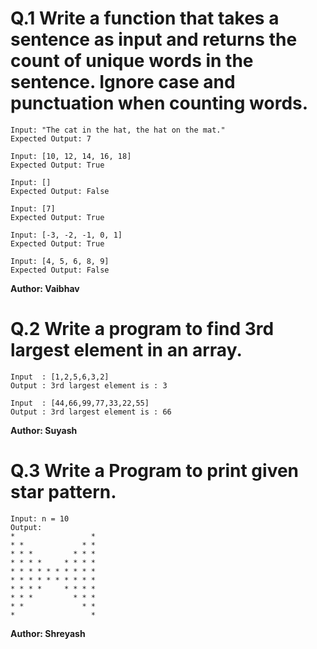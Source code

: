 # Q.1 Write a function that takes a sentence as input and returns the count of unique words in the sentence. Ignore case and punctuation when counting words.
```
Input: "The cat in the hat, the hat on the mat."
Expected Output: 7

Input: [10, 12, 14, 16, 18]
Expected Output: True

Input: []
Expected Output: False

Input: [7]
Expected Output: True

Input: [-3, -2, -1, 0, 1]
Expected Output: True

Input: [4, 5, 6, 8, 9]
Expected Output: False
```
**Author: Vaibhav**

# Q.2 Write a program to find 3rd largest element in an array.
```
Input  : [1,2,5,6,3,2]
Output : 3rd largest element is : 3

Input  : [44,66,99,77,33,22,55]
Output : 3rd largest element is : 66
```
**Author: Suyash**

# Q.3 Write a Program to print given star pattern.
```
Input: n = 10
Output:
*                 * 
* *             * * 
* * *         * * * 
* * * *     * * * * 
* * * * * * * * * * 
* * * * * * * * * * 
* * * *     * * * * 
* * *         * * * 
* *             * * 
*                 *
```
**Author: Shreyash**

